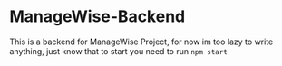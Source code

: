 # ManageWise-Backend
This is a backend for ManageWise Project, for now im too lazy to write anything, just know that to start you need to run `npm start`
